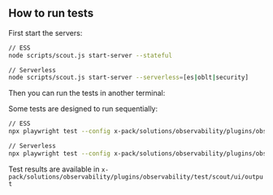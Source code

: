 ## How to run tests

First start the servers:

```bash
// ESS
node scripts/scout.js start-server --stateful

// Serverless
node scripts/scout.js start-server --serverless=[es|oblt|security]
```

Then you can run the tests in another terminal:

Some tests are designed to run sequentially:

```bash
// ESS
npx playwright test --config x-pack/solutions/observability/plugins/observability/test/scout/ui/playwright.config.ts --project=local --grep @ess

// Serverless
npx playwright test --config x-pack/solutions/observability/plugins/observability/test/scout/ui/playwright.config.ts --project=local --grep @svlOblt
```

Test results are available in `x-pack/solutions/observability/plugins/observability/test/scout/ui/output`
